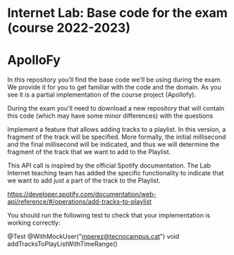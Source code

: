 # Internet Lab: Base code for the exam (course 2022-2023)
# ApolloFy

In this repository you'll find the base code we'll be using during the exam. We provide it for you to get familiar with the code and the domain.
As you see it is a partial implementation of the course project (Apollofy).

During the exam you'll need to download a new repository that will contain this code (which may have some minor differences) with the questions


Implement a feature that allows adding tracks to a playlist.  In this version, a fragment of the track will be specified.
More formally, the initial millisecond and the final millisecond will be indicated, and thus we will determine the fragment 
of the track that we want to add to the Playlist.

This API call is inspired by the official Spotify documentation.  The Lab Internet teaching team has added the specific
functionality to indicate that we want to add just a part of the track to the Playlist.

https://developer.spotify.com/documentation/web-api/reference/#/operations/add-tracks-to-playlist

You should run the following test to check that your implementation is working correctly:

@Test
@WithMockUser("mperez@tecnocampus.cat")
void addTracksToPlayListWithTimeRange() 

